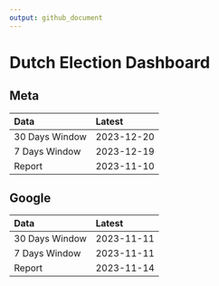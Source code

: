 ```yaml
---
output: github_document
---
```


# Dutch Election Dashboard



## Meta


|Data           |Latest     |
|:--------------|:----------|
|30 Days Window |2023-12-20 |
|7 Days Window  |2023-12-19 |
|Report         |2023-11-10 |

## Google


|Data           |Latest     |
|:--------------|:----------|
|30 Days Window |2023-11-11 |
|7 Days Window  |2023-11-11 |
|Report         |2023-11-14 |
